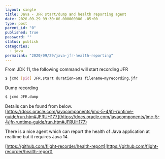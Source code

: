 ```yaml
---
layout: single
title: Java - JFR start/dump and health reporting agent
date: 2020-09-29 09:30:00.000000000 -05:00
type: post
parent_id: "0"
published: true
password: ""
status: publish
categories:
  - java
permalink: "2020/09/29/java-jfr-health-reporting"
---
```


From JDK 11, the following command will start recording JFR
```bash
$ jcmd [pid] JFR.start duration=60s filename=myrecording.jfr
```

Dump recording
```bash
$ jcmd JFR.dump
```

Details can be found from below.
[https://docs.oracle.com/javacomponents/jmc-5-4/jfr-runtime-guide/run.htm#JFRUH177](https://docs.oracle.com/javacomponents/jmc-5-4/jfr-runtime-guide/run.htm#JFRUH177)

There is a nice agent which can report the health of Java application at realtime but it requires Java 14.

[https://github.com/flight-recorder/health-report](https://github.com/flight-recorder/health-report)
